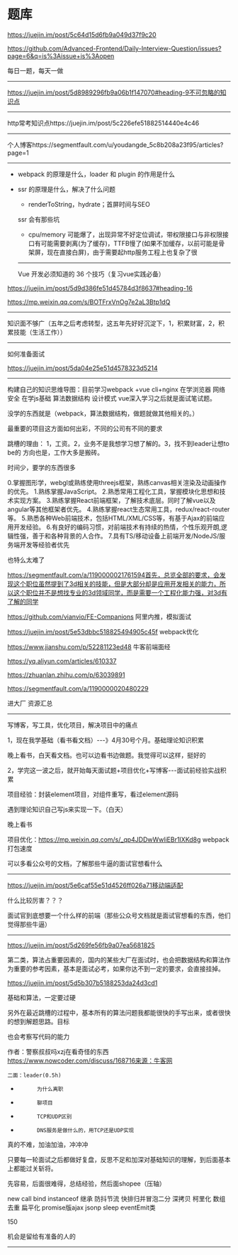 # 题库

https://juejin.im/post/5c64d15d6fb9a049d37f9c20

https://github.com/Advanced-Frontend/Daily-Interview-Question/issues?page=6&q=is%3Aissue+is%3Aopen

每日一题，每天一做



---

https://juejin.im/post/5d8989296fb9a06b1f147070#heading-9不可忽略的知识点

---

http常考知识点https://juejin.im/post/5c226efe51882514440e4c46

----

个人博客https://segmentfault.com/u/youdangde_5c8b208a23f95/articles?page=1

---

- webpack 的原理是什么，loader 和 plugin 的作用是什么

- ssr 的原理是什么，解决了什么问题 

  - renderToString，hydrate；首屏时间与SEO

  ssr 会有那些坑 

  - cpu/memory 可能爆了，出现异常不好定位调试，带权限接口与非权限接口有可能需要剥离(为了缓存)，TTFB慢了(如果不加缓存，以前可能是骨架屏，现在直接白屏)，由于需要起http服务工程上也复杂了很

  ---

  
  
  Vue 开发必须知道的 36 个技巧（复习vue实践必备）

https://juejin.im/post/5d9d386fe51d45784d3f8637#heading-16

https://mp.weixin.qq.com/s/BOTFrxVnOg7e2aL3Btp1dQ

----

知识面不够广（五年之后考虑转型，这五年先好好沉淀下，1，积累财富，2，积累技能（生活工作））

---------

如何准备面试

https://juejin.im/post/5da04e25e51d4578323d5214

----

构建自己的知识思维导图：目前学习webpack +vue cli+nginx  在学浏览器 网络 安全 在学js基础 算法数据结构 设计模式 vue深入学习之后就是面试笔试题。

没学的东西就是（webpack，算法数据结构，做题就做其他相关的。）

最重要的项目这方面如何出彩，不同的公司有不同的要求

跳槽的理由： 1，工资。2，业务不是我想学习想了解的。3，找不到leader让想to be的 方向也是，工作大多是搬砖。

时间少，要学的东西很多

0.掌握图形学，webgl或熟练使用threejs框架，熟练canvas相关渲染及动画操作的优先。
1.熟练掌握JavaScript。
2.熟悉常用工程化工具，掌握模块化思想和技术实现方案。
3.熟练掌握React前端框架，了解技术底层。同时了解vue以及angular等其他框架者优先。
4.熟练掌握react生态常用工具，redux/react-router等。
5.熟悉各种Web前端技术，包括HTML/XML/CSS等，有基于Ajax的前端应用开发经验。
6.有良好的编码习惯，对前端技术有持续的热情，个性乐观开朗,逻辑性强，善于和各种背景的人合作。
7.具有TS/移动设备上前端开发/NodeJS/服务端开发等经验者优先

也特么太难了

https://segmentfault.com/a/1190000021761594首先，总览全部的要求，会发现这个职位虽然提到了3d相关的技能，但是大部分却是应用开发相关的能力，所以这个职位并不是想找专业的3d领域同学，而是需要一个工程化能力强，对3d有了解的同学

https://github.com/vianvio/FE-Companions 阿里内推，模拟面试

https://juejin.im/post/5e53dbbc518825494905c45f  webpack优化

https://www.jianshu.com/p/52281123ed48 牛客前端面经

https://yq.aliyun.com/articles/610337

https://zhuanlan.zhihu.com/p/63039891



https://segmentfault.com/a/1190000020480229

进大厂 资源汇总

---

写博客，写工具，优化项目，解决项目中的痛点

1，现在我学基础（看书看文档）---》4月30号个月。基础理论知识积累

晚上看书，白天看文档。也可以边看书边做题。我觉得可以这样，挺好的

2，学完这一波之后，就开始每天面试题+项目优化+写博客---面试前经验实战积累

项目经验：封装element项目，对组件重写，看过element源码

遇到理论知识自己写js来实现一下。（白天）

晚上看书

项目优化：https://mp.weixin.qq.com/s/_qp4JDDwWwliEBr1IXKd8g  webpack打包速度

可以多看公众号的文档，了解那些牛逼的面试官想看什么

----

https://juejin.im/post/5e6caf55e51d4526ff026a71移动端适配

什么比较厉害？？？

面试官到底想要一个什么样的前端（那些公众号文档就是面试官想看的东西，他们觉得那些牛逼）

---

https://juejin.im/post/5d269fe56fb9a07ea5681825

第二类，算法占重要因素的，国内的某些大厂在面试时，也会把数据结构和算法作为重要的参考因素，基本是面试必考，如果你达不到一定的要求，会直接挂掉。

https://juejin.im/post/5d5b307b5188253da24d3cd1

基础和算法，一定要过硬

另外在最近跳槽的过程中，基本所有的算法问题我都能很快的手写出来，或者很快的想到解题思路。目标



也会考察写代码的能力

作者：警察叔叔吗xzj在看奇怪的东西
https://www.nowcoder.com/discuss/168716来源：牛客网

 	二面：leader(0.5h) 

-  			为什么离职 		
-  			聊项目 		
-  			TCP和UDP区别 		
-  			DNS服务是做什么的，用TCP还是UDP实现



真的不难，加油加油，冲冲冲

只要每一轮面试之后都做好复盘，反思不足和加深对基础知识的理解，到后面基本上都能过关斩将。

先容易，后面很难得，总结经验，然后面shopee（压轴）

new call bind instanceof 继承 防抖节流 快排归并冒泡二分 深拷贝 柯里化 数组去重 扁平化 promise版ajax jsonp sleep eventEmit类

150

机会是留给有准备的人的

-----



